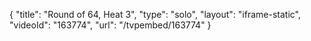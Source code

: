 {
    "title": "Round of 64, Heat 3",
    "type": "solo",
    "layout": "iframe-static",
    "videoId": "163774",
    "url": "\/tvpembed\/163774"
}